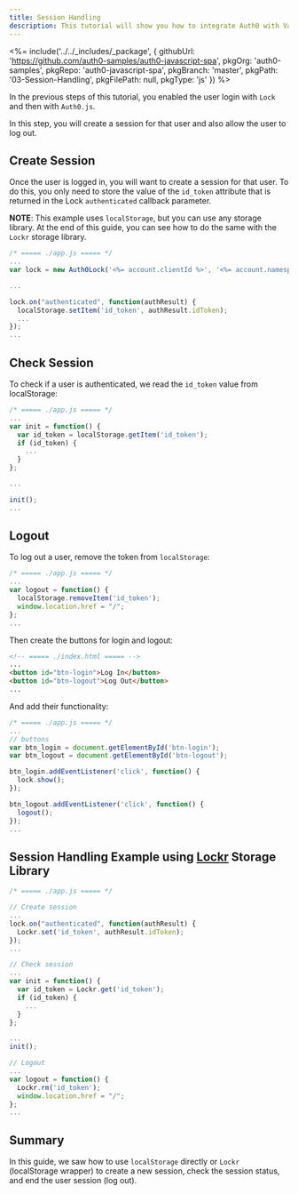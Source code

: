 ```yaml
---
title: Session Handling
description: This tutorial will show you how to integrate Auth0 with VanillaJS to add session handling and logout to your web app.
---
```


<%= include('../../_includes/_package', {
  githubUrl: 'https://github.com/auth0-samples/auth0-javascript-spa',
  pkgOrg: 'auth0-samples',
  pkgRepo: 'auth0-javascript-spa',
  pkgBranch: 'master',
  pkgPath: '03-Session-Handling',
  pkgFilePath: null,
  pkgType: 'js'
}) %>

In the previous steps of this tutorial, you enabled the user login with `Lock` and then with `Auth0.js`.

In this step, you will create a session for that user and also allow the user to log out.

## Create Session

Once the user is logged in, you will want to create a session for that user. To do this, you only need to store the value of the `id_token` attribute that is returned in the Lock `authenticated` callback parameter.

**NOTE**: This example uses `localStorage`, but you can use any storage library. At the end of this guide, you can see how to do the same with the `Lockr` storage library.

```javascript
/* ===== ./app.js ===== */
...
var lock = new Auth0Lock('<%= account.clientId %>', '<%= account.namespace %>');

...

lock.on("authenticated", function(authResult) {
  localStorage.setItem('id_token', authResult.idToken);
  ...
});
...
```

## Check Session

To check if a user is authenticated, we read the `id_token` value from localStorage:

```javascript
/* ===== ./app.js ===== */
...
var init = function() {
  var id_token = localStorage.getItem('id_token');
  if (id_token) {
    ...
  }
};

...

init();
...
```

## Logout

To log out a user, remove the token from `localStorage`:

```javascript
/* ===== ./app.js ===== */
...
var logout = function() {
  localStorage.removeItem('id_token');
  window.location.href = "/";
};
...
```

Then create the buttons for login and logout:

```html
<!-- ===== ./index.html ===== -->
...
<button id="btn-login">Log In</button>
<button id="btn-logout">Log Out</button>
...
```

And add their functionality:

```javascript
/* ===== ./app.js ===== */
...
// buttons
var btn_login = document.getElementById('btn-login');
var btn_logout = document.getElementById('btn-logout');

btn_login.addEventListener('click', function() {
  lock.show();
});

btn_logout.addEventListener('click', function() {
  logout();
});
...
```

## Session Handling Example using [Lockr](https://github.com/tsironis/lockr) Storage Library

```javascript
/* ===== ./app.js ===== */

// Create session
...
lock.on("authenticated", function(authResult) {
  Lockr.set('id_token', authResult.idToken);
});
...

// Check session
...
var init = function() {
  var id_token = Lockr.get('id_token');
  if (id_token) {
    ...
  }
};

...
init();

// Logout
...
var logout = function() {
  Lockr.rm('id_token');
  window.location.href = "/";
};
...
```

## Summary

In this guide, we saw how to use `localStorage` directly or `Lockr` (localStorage wrapper) to create a new session, check the session status, and end the user session (log out).

